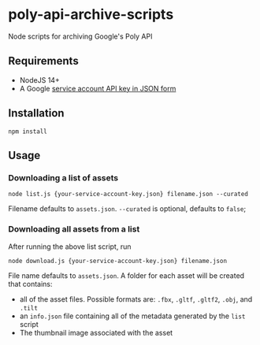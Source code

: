 # poly-api-archive-scripts

Node scripts for archiving Google's Poly API

## Requirements

* NodeJS 14+
* A Google [service account API key in JSON form](https://cloud.google.com/iam/docs/creating-managing-service-account-keys)

## Installation

```
npm install
```

## Usage

### Downloading a list of assets

```
node list.js {your-service-account-key.json} filename.json --curated
```

Filename defaults to `assets.json`. `--curated` is optional, defaults to `false`;

### Downloading all assets from a list

After running the above list script, run

```
node download.js {your-service-account-key.json} filename.json
```

File name defaults to `assets.json`. A folder for each asset will be created that contains:
- all of the asset files. Possible formats are: `.fbx`, `.gltf`, `.gltf2`, `.obj`, and `.tilt`
- an `info.json` file containing all of the metadata generated by the `list` script
- The thumbnail image associated with the asset
